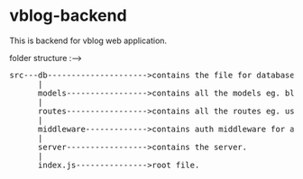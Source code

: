 # vblog-backend
This is backend for vblog web application.

folder structure :-->
<pre>
src---db--------------------->contains the file for database connection
      |
      models----------------->contains all the models eg. blog, user comments etc.
      |
      routes----------------->contains all the routes eg. user, blog.
      |
      middleware------------->contains auth middleware for authentication purpose.
      |
      server----------------->contains the server.
      |
      index.js--------------->root file.
<pre/>
